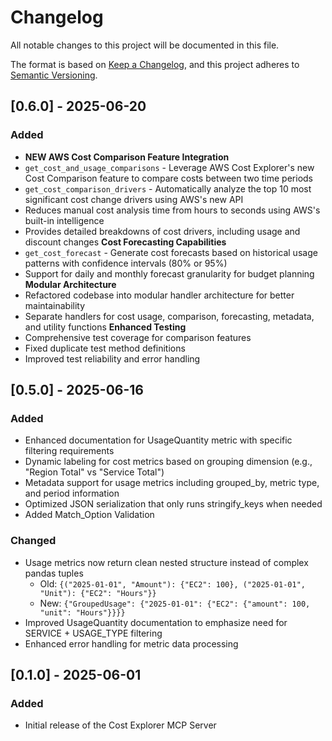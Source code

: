 # Changelog

All notable changes to this project will be documented in this file.

The format is based on [Keep a Changelog](https://keepachangelog.com/en/1.0.0/),
and this project adheres to [Semantic Versioning](https://semver.org/spec/v2.0.0.html).

## [0.6.0] - 2025-06-20

### Added
- **NEW AWS Cost Comparison Feature Integration**
- `get_cost_and_usage_comparisons` - Leverage AWS Cost Explorer's new Cost Comparison feature to compare costs between two time periods
- `get_cost_comparison_drivers` - Automatically analyze the top 10 most significant cost change drivers using AWS's new API
- Reduces manual cost analysis time from hours to seconds using AWS's built-in intelligence
- Provides detailed breakdowns of cost drivers, including usage and discount changes
**Cost Forecasting Capabilities**
- `get_cost_forecast` - Generate cost forecasts based on historical usage patterns with confidence intervals (80% or 95%)
- Support for daily and monthly forecast granularity for budget planning
**Modular Architecture**
- Refactored codebase into modular handler architecture for better maintainability
- Separate handlers for cost usage, comparison, forecasting, metadata, and utility functions
**Enhanced Testing**
- Comprehensive test coverage for comparison features
- Fixed duplicate test method definitions
- Improved test reliability and error handling

## [0.5.0] - 2025-06-16

### Added
- Enhanced documentation for UsageQuantity metric with specific filtering requirements
- Dynamic labeling for cost metrics based on grouping dimension (e.g., "Region Total" vs "Service Total")
- Metadata support for usage metrics including grouped_by, metric type, and period information
- Optimized JSON serialization that only runs stringify_keys when needed
- Added Match_Option Validation

### Changed
- Usage metrics now return clean nested structure instead of complex pandas tuples
  - Old: `{("2025-01-01", "Amount"): {"EC2": 100}, ("2025-01-01", "Unit"): {"EC2": "Hours"}}`
  - New: `{"GroupedUsage": {"2025-01-01": {"EC2": {"amount": 100, "unit": "Hours"}}}}`
- Improved UsageQuantity documentation to emphasize need for SERVICE + USAGE_TYPE filtering
- Enhanced error handling for metric data processing

## [0.1.0] - 2025-06-01

### Added
- Initial release of the Cost Explorer MCP Server
